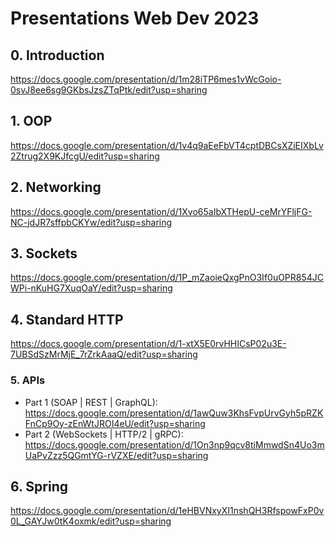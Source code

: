 # Presentations Web Dev 2023

## 0. Introduction

<https://docs.google.com/presentation/d/1m28iTP6mes1vWcGoio-0svJ8ee6sg9GKbsJzsZTqPtk/edit?usp=sharing>

## 1. OOP

<https://docs.google.com/presentation/d/1v4q9aEeFbVT4cptDBCsXZiEIXbLv2Ztrug2X9KJfcgU/edit?usp=sharing>

## 2. Networking

<https://docs.google.com/presentation/d/1Xvo65aIbXTHepU-ceMrYFljFG-NC-jdJR7sffpbCKYw/edit?usp=sharing>

## 3. Sockets

<https://docs.google.com/presentation/d/1P_mZaoieQxgPnO3If0uOPR854JCWPi-nKuHG7XuqOaY/edit?usp=sharing>

## 4. Standard HTTP

<https://docs.google.com/presentation/d/1-xtX5E0rvHHICsP02u3E-7UBSdSzMrMjE_7rZrkAaaQ/edit?usp=sharing>

### 5. APIs

- Part 1 (SOAP | REST | GraphQL): <https://docs.google.com/presentation/d/1awQuw3KhsFvpUrvGyh5pRZKFnCp9Oy-zEnWtJROI4eU/edit?usp=sharing>
- Part 2 (WebSockets | HTTP/2 | gRPC): <https://docs.google.com/presentation/d/1On3np9qcv8tiMmwdSn4Uo3mUaPvZzz5QGmtYG-rVZXE/edit?usp=sharing>

## 6. Spring

<https://docs.google.com/presentation/d/1eHBVNxyXI1nshQH3RfspowFxP0v0L_GAYJw0tK4oxmk/edit?usp=sharing>
